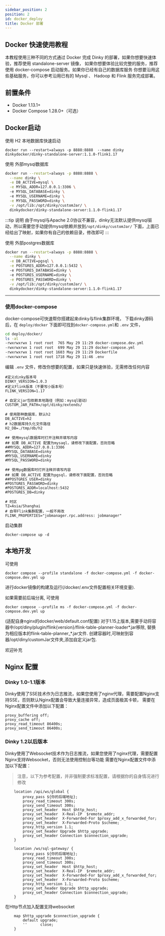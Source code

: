 ```yaml
---
sidebar_position: 2
position: 2
id: docker_deploy
title: Docker 部署
---
```



## Docker 快速使用教程
本教程使用三种不同的方式通过 Docker 完成 Dinky 的部署，如果你想要快速体验，推荐使用 standalone-server 镜像， 如果你想要体验比较完整的服务，推荐使用 docker-compose 启动服务。如果你已经有自己的数据库服务 你想要沿用这些基础服务，你可以参考沿用已有的 Mysql 、 Hadoop 和 Flink  服务完成部署。

## 前置条件
- Docker 1.13.1+
- Docker Compose 1.28.0+（可选）

##  Docker启动
使用 H2 本地数据库快速启动
```shell
docker run --restart=always -p 8888:8888  --name dinky  dinkydocker/dinky-standalone-server:1.1.0-flink1.17

```
使用 外部mysql数据库
```bash
docker run --restart=always -p 8888:8888 \
  --name dinky \
  -e DB_ACTIVE=mysql \
  -e MYSQL_ADDR=127.0.0.1:3306 \ 
  -e MYSQL_DATABASE=dinky \ 
  -e MYSQL_USERNAME=dinky \
  -e MYSQL_PASSWORD=dinky \
  -v /opt/lib:/opt/dinky/customJar/ \ 
  dinkydocker/dinky-standalone-server:1.1.0-flink1.17

```
:::tip 说明
由于mysql与Apache 2.0协议不兼容，dinky无法默认提供mysql驱动，所以需要您手动提供mysql依赖并放到`/opt/dinky/customJar/`
下面，上面已经给出了映射，如果你有自己的依赖目录，修改即可
:::

使用 外部postgres数据库
```bash
docker run --restart=always -p 8888:8888 \
  --name dinky \
  -e DB_ACTIVE=pgsql \
  -e POSTGRES_ADDR=127.0.0.1:5432 \ 
  -e POSTGRES_DATABASE=dinky \ 
  -e POSTGRES_USERNAME=dinky \
  -e POSTGRES_PASSWORD=dinky \
  -v /opt/lib:/opt/dinky/customJar/ \ 
  dinkydocker/dinky-standalone-server:1.1.0-flink1.17
```
---
### 使用docker-compose 
docker-compose可快速帮你搭建起来dinky与flink集群环境，
下载dinky源码后，在 `deploy/docker` 下面即可找到`docker-compose.yml`和 `.env` 文件，
```bash
cd deploy/docker/
ls -al
-rwxrwxrwx 1 root root  765 May 29 11:29 docker-compose.dev.yml
-rwxrwxrwx 1 root root  699 May 29 11:29 docker-compose.yml
-rwxrwxrwx 1 root root 1603 May 29 11:29 Dockerfile
-rwxrwxrwx 1 root root 1718 May 29 11:46 .env

```
编辑 `.env` 文件，修改你想要的配置，如果只是快速体验，无需修改任何内容
```shell
#定义dinky版本号
DINKY_VERSION=1.0.3
#定义Flink版本（不要写小版本号）
FLINK_VERSION=1.17

# 自定义jar包依赖本地路径（例如：mysql驱动）
CUSTOM_JAR_PATH=/opt/dinky/extends/

# 使用那种数据库，默认h2
DB_ACTIVE=h2
# h2数据库持久化文件路径
H2_DB=./tmp/db/h2

## 使用mysql数据库时打开注释并填写内容
## 如果 DB_ACTIVE 配置为mysaql，请修改下面配置，否则忽略
##MYSQL_ADDR=127.0.0.1:3306
#MYSQL_DATABASE=dinky
#MYSQL_USERNAME=dinky
#MYSQL_PASSWORD=dinky

## 使用pg数据库时打开注释并填写内容
## 如果 DB_ACTIVE 配置为pgsql，请修改下面配置，否则忽略
##POSTGRES_USER=dinky
#POSTGRES_PASSWORD=dinky
#POSTGRES_ADDR=localhost:5432
#POSTGRES_DB=dinky

# 时区
TZ=Asia/Shanghai
# 自带Flink集群配置，一般不用改
FLINK_PROPERTIES="jobmanager.rpc.address: jobmanager"

```
启动集群
```shell
docker-compose up -d
```


## 本地开发

可使用
```shell
docker compose --profile standalone -f docker-compose.yml -f docker-compose.dev.yml up
```
进行docker镜像的构建及运行(/docker/.env文件配置相关环境变量).

如果需要前后端分离, 可使用
```shell
docker compose --profile ms -f docker-compose.yml -f docker-compose.dev.yml up
```
(适配自身nginx的docker/web/default.conf配置)
对于1.15上版本,需要手动将容器中/opt/diny/plugin/flink{version}/flink-table-planner-loader*.jar移除,
替换为相应版本的flink-table-planner_*.jar文件.
创建容器时,可映射到容器/opt/diny/customJar文件夹,添加自定义jar包.

欢迎补充



## Nginx 配置
### Dinky 1.0-1.1版本
Dinky使用了SSE技术作为日志推流，如果您使用了nginx代理，需要配置Nginx支持SSE，否则默认Nginx配置会导致大量连接异常，造成页面极其卡顿，
需要在Nginx配置文件中添加以下配置：

```shell
proxy_buffering off;
proxy_cache off;
proxy_read_timeout 86400s;
proxy_send_timeout 86400s;
```
### Dinky 1.2以后版本
Dinky使用了Websocket技术作为日志推流，如果您使用了nginx代理，需要配置Nginx支持Websocket，否则无法使用控制台等功能
需要在Nginx配置文件中添加以下配置：

> 注意，以下为参考配置，并非强制要求标准配置，请根据你的自身情况进行修改

```shell
    location /api/ws/global {
        proxy_pass ${你的后端地址};
        proxy_read_timeout 300s;
        proxy_send_timeout 300s;
        proxy_set_header  Host $http_host;
        proxy_set_header  X-Real-IP  $remote_addr;
        proxy_set_header  X-Forwarded-For $proxy_add_x_forwarded_for;
        proxy_set_header  X-Forwarded-Proto $scheme;
        proxy_http_version 1.1;
        proxy_set_header Upgrade $http_upgrade;
        proxy_set_header Connection $connection_upgrade;
    }

    location /ws/sql-gateway/ {
        proxy_pass ${你的后端地址};
        proxy_read_timeout 300s;
        proxy_send_timeout 300s;
        proxy_set_header  Host $http_host;
        proxy_set_header  X-Real-IP  $remote_addr;
        proxy_set_header  X-Forwarded-For $proxy_add_x_forwarded_for;
        proxy_set_header  X-Forwarded-Proto $scheme;
        proxy_http_version 1.1;
        proxy_set_header Upgrade $http_upgrade;
        proxy_set_header Connection $connection_upgrade;
    }

```
在Http节点加入配置支持websocket
```shell
    map $http_upgrade $connection_upgrade {
        default upgrade;
        ''      close;
    }
```
